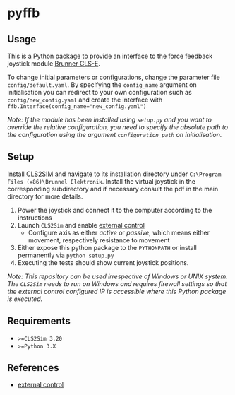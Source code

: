 # pyffb

## Usage
This is a Python package to provide an interface to the force feedback joystick module [Brunner CLS-E](https://www.brunner-innovation.swiss/product/cls-e-joystick/).

To change initial parameters or configurations, change the parameter file `config/default.yaml`.
By specifying the `config_name` argument on initialisation you can redirect to your own configuration such as `config/new_config.yaml` and create the interface with `ffb.Interface(config_name="new_config.yaml")`

_Note: If the module has been installed using `setup.py` and you want to override the relative configuration, you need to specify the absolute path to the configuration using the argument `configuration_path` on initialisation._


## Setup
Install [CLS2SIM](https://www.brunner-innovation.swiss/product/cls2sim-software/) and navigate to its installation directory under `C:\Program Files (x86)\Brunnel Elektronik`.
Install the virtual joystick in the corresponding subdirectory and if necessary consult the pdf in the main directory for more details.

1. Power the joystick and connect it to the computer according to the instructions
2. Launch `CLS2Sim` and enable [external control](https://cls2sim.brunner-innovation.swiss/externalcontrol.htm)
    - Configure axis as either _active_ or _passive_, which means either movement, respectively resistance to movement
3. Either expose this python package to the `PYTHONPATH` or install permanently via `python setup.py`
4. Executing the tests should show current joystick positions.

_Note: This repository can be used irrespective of Windows or UNIX system. The `CLS2Sim` needs to run on Windows and requires firewall settings so that the external control configured IP is accessible where this Python package is executed._


## Requirements
- `>=CLS2Sim 3.20`
- `>=Python 3.X`

## References
- [external control](https://cls2sim.brunner-innovation.swiss/externalcontrol.htm)
